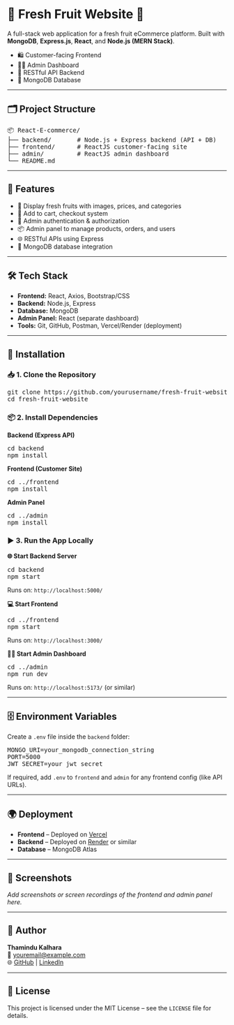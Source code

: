 <h1>🥭 Fresh Fruit Website 🍇</h1>

<p>
  A full-stack web application for a fresh fruit eCommerce platform. Built with 
  <strong>MongoDB</strong>, <strong>Express.js</strong>, <strong>React</strong>, and <strong>Node.js (MERN Stack)</strong>.
</p>

<ul>
  <li>🛍️ Customer-facing Frontend</li>
  <li>🧑‍💻 Admin Dashboard</li>
  <li>🔗 RESTful API Backend</li>
  <li>💾 MongoDB Database</li>
</ul>

<hr />

<h2>🗂️ Project Structure</h2>

<pre>
📦 React-E-commerce/
├── backend/       # Node.js + Express backend (API + DB)
├── frontend/      # ReactJS customer-facing site
├── admin/         # ReactJS admin dashboard
└── README.md
</pre>

<hr />

<h2>🚀 Features</h2>

<ul>
  <li>🍎 Display fresh fruits with images, prices, and categories</li>
  <li>🛒 Add to cart, checkout system</li>
  <li>🔐 Admin authentication & authorization</li>
  <li>📦 Admin panel to manage products, orders, and users</li>
  <li>🌐 RESTful APIs using Express</li>
  <li>💾 MongoDB database integration</li>
</ul>

<hr />

<h2>🛠️ Tech Stack</h2>

<ul>
  <li><strong>Frontend:</strong> React, Axios, Bootstrap/CSS</li>
  <li><strong>Backend:</strong> Node.js, Express</li>
  <li><strong>Database:</strong> MongoDB</li>
  <li><strong>Admin Panel:</strong> React (separate dashboard)</li>
  <li><strong>Tools:</strong> Git, GitHub, Postman, Vercel/Render (deployment)</li>
</ul>

<hr />

<h2>🔧 Installation</h2>

<h3>📥 1. Clone the Repository</h3>

<pre>
git clone https://github.com/yourusername/fresh-fruit-website.git
cd fresh-fruit-website
</pre>

<h3>📦 2. Install Dependencies</h3>

<p><strong>Backend (Express API)</strong></p>
<pre>
cd backend
npm install
</pre>

<p><strong>Frontend (Customer Site)</strong></p>
<pre>
cd ../frontend
npm install
</pre>

<p><strong>Admin Panel</strong></p>
<pre>
cd ../admin
npm install
</pre>

<h3>▶️ 3. Run the App Locally</h3>

<p><strong>🌐 Start Backend Server</strong></p>
<pre>
cd backend
npm start
</pre>
<p>Runs on: <code>http://localhost:5000/</code></p>

<p><strong>💻 Start Frontend</strong></p>
<pre>
cd ../frontend
npm start
</pre>
<p>Runs on: <code>http://localhost:3000/</code></p>

<p><strong>🧑‍💼 Start Admin Dashboard</strong></p>
<pre>
cd ../admin
npm run dev
</pre>
<p>Runs on: <code>http://localhost:5173/</code> (or similar)</p>

<hr />

<h2>🗄️ Environment Variables</h2>

<p>Create a <code>.env</code> file inside the <code>backend</code> folder:</p>

<pre>
MONGO_URI=your_mongodb_connection_string
PORT=5000
JWT_SECRET=your_jwt_secret
</pre>

<p>If required, add <code>.env</code> to <code>frontend</code> and <code>admin</code> for any frontend config (like API URLs).</p>

<hr />

<h2>🌍 Deployment</h2>

<ul>
  <li><strong>Frontend</strong> – Deployed on <a href="https://vercel.com/">Vercel</a></li>
  <li><strong>Backend</strong> – Deployed on <a href="https://render.com/">Render</a> or similar</li>
  <li><strong>Database</strong> – MongoDB Atlas</li>
</ul>

<hr />

<h2>📸 Screenshots</h2>

<p><em>Add screenshots or screen recordings of the frontend and admin panel here.</em></p>

<hr />

<h2>👤 Author</h2>

<p><strong>Thamindu Kalhara</strong><br/>
📧 <a href="mailto:youremail@example.com">youremail@example.com</a><br/>
🌐 <a href="https://github.com/yourusername">GitHub</a> | <a href="https://linkedin.com/in/yourprofile">LinkedIn</a>
</p>

<hr />

<h2>📄 License</h2>

<p>This project is licensed under the MIT License – see the <code>LICENSE</code> file for details.</p>
